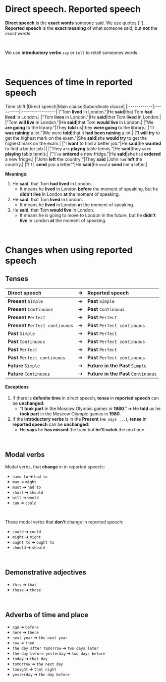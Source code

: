 # Direct speech. Reported speech
**Direct speech** is the **exact words** someone said. We use quotes ('').<br>
**Reported speech** is the **exact meaning** of what someone said, but **not** the *exact words*.<br>

<br>

We use **introductory verbs** `say` or `tell` to retell someones words.<br>

<br>

# Sequences of time in reported speech

Time shift
|Direct speech|Main clause|Subordinate clause|
|:------------|:----------|:-----------------|
|"Tom **lived** in London."|He **said**|that Tom **had lived** in London.|
|"Tom **lives** in London."|He **said**|that Tom **lived** in London.|
|"Tom **will live** in London."|He **said**|that Tom **would live** in London.|
|"We **are going** to the library."|They **told** us|they **were going** to the library.|
|"It **was raining** a lot."|We were **told**|that it **had been raining** a lot.|
|"I **will try** to get the highest mark on the exam."|She **said**|she **would try** to get the highest mark on the exam.|
|"I **want** to find a better job."|He **said**|he **wanted** to find a better job.||
|"They `are` **playng** table tennis."|He **said**|they `were` **playing** table tennis.|
|"'I'`ve` **ordered** a new fridge."|He **said**|she `had` **ordered** a new fridge.|
|"John **left** the country'"|They **said** |John `had` **left** the country.|
|"I'`ll` **send** you a letter'"|He **said**|he `would` **send** me a letter.|

**Meanings**:
1. He **said**, that Tom **had lived** in London.
   - It means he **lived** in London **before** the moment of speaking, but he **didn't live** in London **at** the moment of speaking.
2. He **said**, that Tom **lived** in London.
   - It means he **lived** in London **at** the moment of speaking.
3. He **said**, that Tom **would live** in London.
   - It means he is going to move to London in the future, but he **didn't live** in London **at** the moment of speaking.

<br>

# Changes when using reported speech
## Tenses
|Direct speech|➔|Reported speech|
|:----------------------|:-|:----------------------------|
|**Present** `Simple`|➔|**Past** `Simple`|
|**Present** `Continuous`|➔|**Past** `Continuous`|
|**Present** `Perfect`|➔|**Past** `Perfect`|
|**Present** `Perfect continuous`|➔|**Past** `Perfect continuous`|
|**Past** `Simple`|➔|**Past** `Perfect`|
|**Past** `Continuous`|➔|**Past** `Perfect continuous`|
|**Past** `Perfect`|➔|**Past** `Perfect`|
|**Past** `Perfect continuous`|➔|**Past** `Perfect continuous`|
|**Future** `Simple`|➔|**Future in the Past** `Simple`|
|**Future** `Continuous`|➔|**Future in the Past** `Continuous`|

#### Exceptions
1. If there is **defenite time** in direct speech, **tense** in **reported speech** can be **unchanged**:
   - "I **took part** in the Moscow Olympic games in **1980**." ➔ He **told** us he **took part** in the Moscow Olympic games in **1980**.
2. If the **introductory verbs** is in the **Present** (`He says ...`), **tense** in **reported speech** can be **unchanged**:
   - He **says** he **has missed** the train but **he'll catch** the next one.

<br>

## Modal verbs
Modal verbs, that **change** in in reported speech::
- `have to` ➔ `had to`
- `may` ➔ `might`
- `must` ➔ `had to`
- `shall` ➔ `should`
- `will` ➔ `would`
- `сan` ➔ `could`

<br>

These modal verbs that **don't** change in reported speech:
- `could`  ➔ `could`
- `might`  ➔ `might`
- `ought to`  ➔ `ought to`
- `should`  ➔ `should`

<br>

## Demonstrative adjectives
- `this` ➔ `that`
- `these` ➔ `those`

<br>

## Adverbs of time and place
- `ago` ➔ `before`
- `here` ➔ `there`
- `next year` ➔ `the next year`
- `now` ➔ `then`
- `the day after tomorrow` ➔ `two days later`
- `the day before yesterday` ➔ `two days before`
- `today` ➔ `that day`
- `tomorrow` ➔ `the next day`
- `tonight` ➔ `that night`
- `yesterday` ➔ `the day before`
